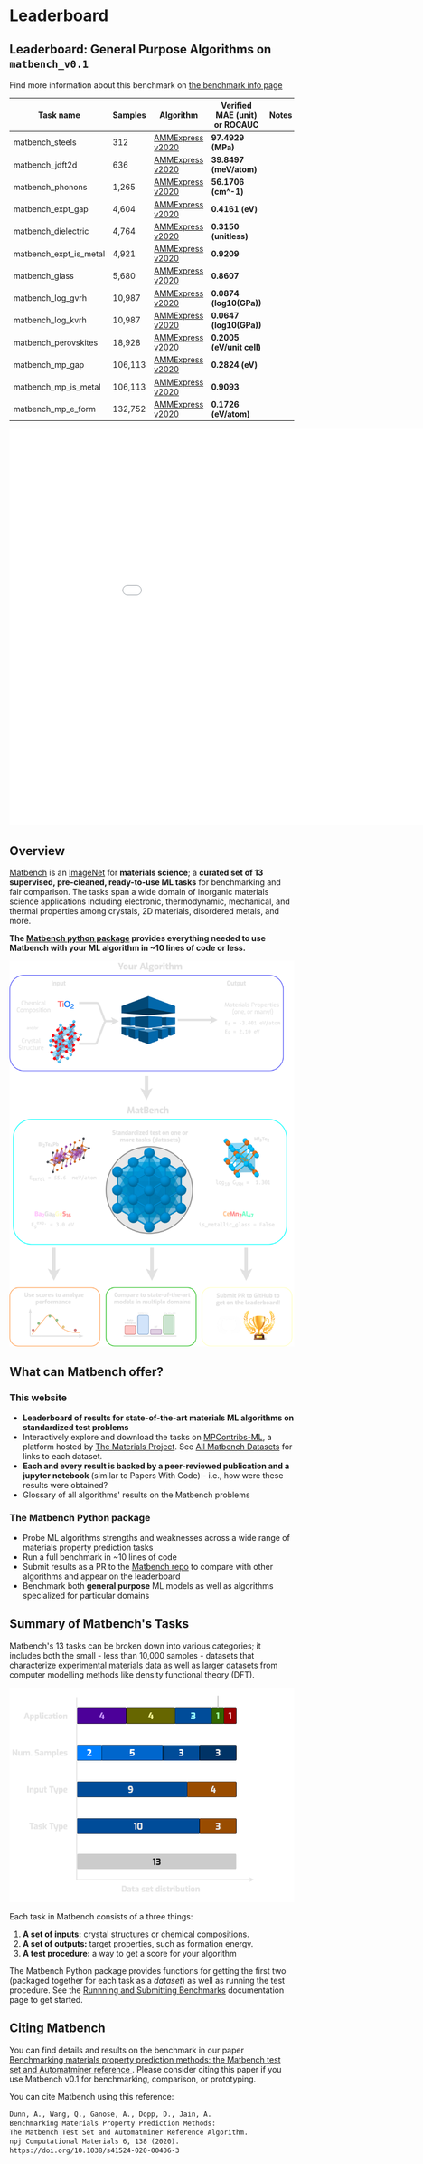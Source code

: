 # Leaderboard

## Leaderboard: General Purpose Algorithms on `matbench_v0.1`

Find more information about this benchmark on [the benchmark info page](/Benchmark%20Info/matbench_v0.1)

| Task name | Samples | Algorithm | Verified MAE (unit) or ROCAUC | Notes |
|------------------|---------|-----------|----------------------|-------|
| matbench_steels | 312 | [AMMExpress v2020](/Full%20Benchmark%20Data/matbench_v0.1_automatminer_expressv2019) | **97.4929 (MPa)** |  |
| matbench_jdft2d | 636 | [AMMExpress v2020](/Full%20Benchmark%20Data/matbench_v0.1_automatminer_expressv2019) | **39.8497 (meV/atom)** |  |
| matbench_phonons | 1,265 | [AMMExpress v2020](/Full%20Benchmark%20Data/matbench_v0.1_automatminer_expressv2019) | **56.1706 (cm^-1)** |  |
| matbench_expt_gap | 4,604 | [AMMExpress v2020](/Full%20Benchmark%20Data/matbench_v0.1_automatminer_expressv2019) | **0.4161 (eV)** |  |
| matbench_dielectric | 4,764 | [AMMExpress v2020](/Full%20Benchmark%20Data/matbench_v0.1_automatminer_expressv2019) | **0.3150 (unitless)** |  |
| matbench_expt_is_metal | 4,921 | [AMMExpress v2020](/Full%20Benchmark%20Data/matbench_v0.1_automatminer_expressv2019) | **0.9209** |  |
| matbench_glass | 5,680 | [AMMExpress v2020](/Full%20Benchmark%20Data/matbench_v0.1_automatminer_expressv2019) | **0.8607** |  |
| matbench_log_gvrh | 10,987 | [AMMExpress v2020](/Full%20Benchmark%20Data/matbench_v0.1_automatminer_expressv2019) | **0.0874 (log10(GPa))** |  |
| matbench_log_kvrh | 10,987 | [AMMExpress v2020](/Full%20Benchmark%20Data/matbench_v0.1_automatminer_expressv2019) | **0.0647 (log10(GPa))** |  |
| matbench_perovskites | 18,928 | [AMMExpress v2020](/Full%20Benchmark%20Data/matbench_v0.1_automatminer_expressv2019) | **0.2005 (eV/unit cell)** |  |
| matbench_mp_gap | 106,113 | [AMMExpress v2020](/Full%20Benchmark%20Data/matbench_v0.1_automatminer_expressv2019) | **0.2824 (eV)** |  |
| matbench_mp_is_metal | 106,113 | [AMMExpress v2020](/Full%20Benchmark%20Data/matbench_v0.1_automatminer_expressv2019) | **0.9093** |  |
| matbench_mp_e_form | 132,752 | [AMMExpress v2020](/Full%20Benchmark%20Data/matbench_v0.1_automatminer_expressv2019) | **0.1726 (eV/atom)** |  |



<iframe src="/static/scaled_errors.html" class="is-fullwidth" height="700px" width="1000px" frameBorder="0"> </iframe>

## Overview

[Matbench](https://doi.org/10.1038/s41524-020-00406-3) is an [ImageNet](http://www.image-net.org) for **materials science**; a
**curated set of 13 supervised, pre-cleaned, ready-to-use ML tasks** for benchmarking and fair comparison. The tasks span a wide domain of
inorganic materials science applications including electronic, thermodynamic, mechanical, and thermal properties among crystals, 2D materials,
disordered metals, and more.  

**The [Matbench python package](https://github.com/hackingmaterials/matbench) provides everything needed to use Matbench with your ML algorithm in ~10 lines of code or less.**

![infographic](static/infographic_matbench.png)


## What can Matbench offer?

### This website


- **Leaderboard of results for state-of-the-art materials ML algorithms on standardized test problems**
- Interactively explore and download the tasks on [MPContribs-ML](https://ml.materialsproject.org/browse), a platform hosted by [The Materials Project](https://materialsproject.org). See [All Matbench Datasets](#all-matbench-datasets) for links to each dataset.
- **Each and every result is backed by a peer-reviewed publication and a jupyter notebook** (similar to Papers With Code) - i.e., how were these results were obtained?
- Glossary of all algorithms' results on the Matbench problems


### The Matbench Python package

- Probe ML algorithms strengths and weaknesses across a wide range of materials property prediction tasks
- Run a full benchmark in ~10 lines of code
- Submit results as a PR to the [Matbench repo](https://github.com/hackingmaterials/matbench) to compare with other algorithms and appear on the leaderboard
- Benchmark both **general purpose** ML models as well as algorithms specialized for particular domains


## Summary of Matbench's Tasks

Matbench's 13 tasks can be broken down into various categories; it includes both the small - less than 10,000 samples - datasets that characterize
experimental materials data as well as larger datasets from computer modelling methods like density functional theory (DFT).


![breakdown](static/datasets_breakdown_inverted.png)


Each task in Matbench consists of a three things:

1. **A set of inputs:** crystal structures or chemical compositions.
2. **A set of outputs:** target properties, such as formation energy.
3. **A test procedure:** a way to get a score for your algorithm


The Matbench Python package provides functions for getting the first two (packaged together for each task as a _dataset_) as well as running 
the test procedure. See the [Runnning and Submitting Benchmarks](running_and_submitting_benchmarks.md) documentation page to get started.



## Citing Matbench

You can find details and results on the benchmark in our paper [Benchmarking materials property prediction methods: the Matbench test set and Automatminer reference ](https://doi.org/10.1038/s41524-020-00406-3). 
Please consider citing this paper if you use Matbench v0.1 for benchmarking, comparison, or prototyping.


You can cite Matbench using this reference:

```
Dunn, A., Wang, Q., Ganose, A., Dopp, D., Jain, A. 
Benchmarking Materials Property Prediction Methods: 
The Matbench Test Set and Automatminer Reference Algorithm. 
npj Computational Materials 6, 138 (2020). 
https://doi.org/10.1038/s41524-020-00406-3
```